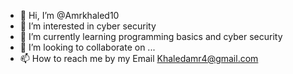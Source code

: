 - 👋 Hi, I’m @Amrkhaled10
- 👀 I’m interested in  cyber security 
- 🌱 I’m currently learning programming basics and cyber security 
- 💞️ I’m looking to collaborate on ...
- 📫 How to reach me by my Email 
Khaledamr4@gmail.com 

<!---
Amrkhaled10/Amrkhaled10 is a ✨ special ✨ repository because its `README.md` (this file) appears on your GitHub profile.
You can click the Preview link to take a look at your changes.
--->
